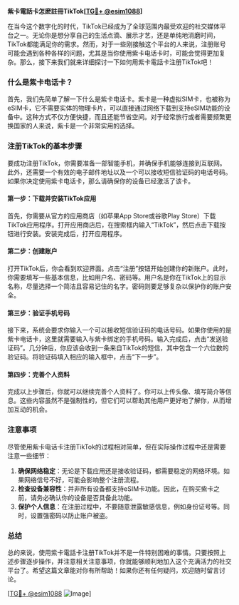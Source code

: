 **紫卡電話卡怎麽註冊TikTok[[TG💪+ @esim1088](https://t.me/s/esim1088)]**

在当今这个数字化的时代，TikTok已经成为了全球范围内最受欢迎的社交媒体平台之一。无论你是想分享自己的生活点滴、展示才艺，还是单纯地消磨时间，TikTok都能满足你的需求。然而，对于一些刚接触这个平台的人来说，注册账号可能会遇到各种各样的问题，尤其是当你使用紫卡电话卡时，可能会觉得更加复杂。那么，接下来我们就来详细探讨一下如何用紫卡電話卡注册TikTok吧！

### 什么是紫卡电话卡？

首先，我们先简单了解一下什么是紫卡电话卡。紫卡是一种虚拟SIM卡，也被称为eSIM卡，它不需要实体的物理卡片，可以直接通过网络下载到支持eSIM功能的设备中。这种方式不仅方便快捷，而且还能节省空间。对于经常旅行或者需要频繁更换国家的人来说，紫卡是一个非常实用的选择。

### 注册TikTok的基本步骤

要成功注册TikTok，你需要准备一部智能手机，并确保手机能够连接到互联网。此外，还需要一个有效的电子邮件地址以及一个可以接收短信验证码的电话号码。如果你决定使用紫卡电话卡，那么请确保你的设备已经激活了该卡。

#### 第一步：下载并安装TikTok应用

首先，你需要从官方的应用商店（如苹果App Store或谷歌Play Store）下载TikTok应用程序。打开应用商店后，在搜索框内输入“TikTok”，然后点击下载按钮进行安装。安装完成后，打开应用程序。

#### 第二步：创建账户

打开TikTok后，你会看到欢迎界面。点击“注册”按钮开始创建你的新账户。此时，你需要填写一些基本信息，比如用户名、密码等。用户名是你在TikTok上的显示名称，尽量选择一个简洁且容易记住的名字。密码则要足够复杂以保护你的账户安全。

#### 第三步：验证手机号码

接下来，系统会要求你输入一个可以接收短信验证码的电话号码。如果你使用的是紫卡电话卡，这里就需要输入与紫卡绑定的手机号码。输入完成后，点击“发送验证码”。几分钟后，你应该会收到一条来自TikTok的短信，其中包含一个六位数的验证码。将验证码填入相应的输入框中，点击“下一步”。

#### 第四步：完善个人资料

完成以上步骤后，你就可以继续完善个人资料了。你可以上传头像、填写简介等信息。这些内容虽然不是强制性的，但它们可以帮助其他用户更好地了解你，从而增加互动的机会。

### 注意事项

尽管使用紫卡电话卡注册TikTok的过程相对简单，但在实际操作过程中还是需要注意一些细节：

1. **确保网络稳定**：无论是下载应用还是接收验证码，都需要稳定的网络环境。如果网络信号不好，可能会影响整个注册流程。
2. **检查设备兼容性**：并非所有设备都支持eSIM卡功能。因此，在购买紫卡之前，请务必确认你的设备是否具备此功能。
3. **保护个人信息**：在注册过程中，不要随意泄露敏感信息，例如身份证号等。同时，设置强密码以防止账户被盗。

### 总结

总的来说，使用紫卡電話卡注册TikTok并不是一件特别困难的事情。只要按照上述步骤逐步操作，并注意相关注意事项，你就能够顺利地加入这个充满活力的社交平台了。希望这篇文章能对你有所帮助！如果你还有任何疑问，欢迎随时留言讨论。

[[TG💪+ @esim1088](https://t.me/s/esim1088) ![Image](https://i.postimg.cc/4NQfJmqS/Snipaste-2025-05-13-00-14-12.png)]